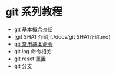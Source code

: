 # git 系列教程

- [git 基本概念介绍](./docs/git基本概念介绍.md)
- [git SHA1 介绍](./docs/git SHA1介绍.md)
- [git 常用基本命令](./docs/git常用基本命令.md)
- git log 命令相关
- git reset 重置
- git 分支
